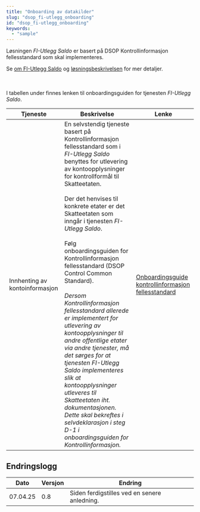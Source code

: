 ```yaml
---
title: "Onboarding av datakilder"
slug: "dsop_fi-utlegg_onboarding"
id: "dsop_fi-utlegg_onboarding"
keywords:
  - "sample"
---
```


Løsningen *FI-Utlegg Saldo* er basert på DSOP Kontrollinformasjon fellesstandard som skal implementeres.

Se [om FI-Utlegg Saldo](https://dokumentasjon.dsop.no/dsop_fi-utlegg_om.html) og
[løsningsbeskrivelsen](https://dokumentasjon.dsop.no/dsop_fi-utlegg_saldo_l%C3%B8sningsbeskrivelse.html) for mer detaljer.


<br><br>
I tabellen under finnes lenken til onboardingsguiden for tjenesten *FI-Utlegg Saldo*.

| Tjeneste                       | Beskrivelse                                                                                                                                                                                                                                                                                                                                                                                                                                                                                                                                                                                                                                                                                                                                                                                                                                 | Lenke                                                                                                                                        |
|--------------------------------|---------------------------------------------------------------------------------------------------------------------------------------------------------------------------------------------------------------------------------------------------------------------------------------------------------------------------------------------------------------------------------------------------------------------------------------------------------------------------------------------------------------------------------------------------------------------------------------------------------------------------------------------------------------------------------------------------------------------------------------------------------------------------------------------------------------------------------------------|----------------------------------------------------------------------------------------------------------------------------------------------|
| Innhenting av kontoinformasjon | En selvstendig tjeneste basert på Kontrollinformasjon fellesstandard som i *FI-Utlegg Saldo* benyttes for utlevering av kontoopplysninger for kontrollformål til Skatteetaten. <br><br>Der det henvises til konkrete etater er det Skatteetaten som inngår i tjenesten *FI-Utlegg Saldo*. <br><br>Følg onboardingsguiden for Kontrollinformasjon fellesstandard (DSOP Control Common Standard). <br><br>*Dersom Kontrollinformasjon fellesstandard allerede er implementert for utlevering av kontoopplysninger til andre offentlige etater via andre tjenester, må det sørges for at tjenesten FI-Utlegg Saldo implementeres slik at kontoopplysninger utleveres til Skatteetaten iht. dokumentasjonen. Dette skal bekreftes i selvdeklarasjon i steg D-1 i onboardingsguiden for Kontrollinformasjon.* | [Onboardingsguide kontrollinformasjon fellesstandard](https://dokumentasjon.dsop.no/dsop_v2fellesstandard_onboarding.html) |

## Endringslogg

| Dato     | Versjon | Endring                                                           |
|----------|---------|-------------------------------------------------------------------|
| 07.04.25 | 0.8     | Siden ferdigstilles ved en senere anledning. |

